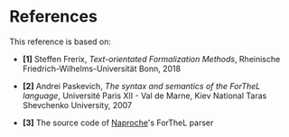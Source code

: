 # References

This reference is based on:

  * **[1]** Steffen Frerix, _Text-orientated Formalization Methods_, Rheinische
    Friedrich-Wilhelms-Universität Bonn, 2018

  * **[2]** Andrei Paskevich, _The syntax and semantics of the ForTheL language_,
    Université Paris XII - Val de Marne, Kiev National Taras Shevchenko
    University, 2007

  * **[3]** The source code of [Naproche][nap]'s ForTheL parser


[nap]: <https://github.com/naproche/naproche>
